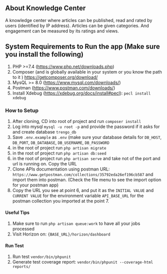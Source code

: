 ## About Knowledge Center
A knowledge center where articles can be published, read and
rated by users (identified by IP address). Articles can be given categories. And engagement
can be measured by its ratings and views.

## System Requirements to Run the app (Make sure you install the following)
1. PHP >=7.4 (https://www.php.net/downloads.php)
2. Composer (and is globally available in your system or you know the path to it ) https://getcomposer.org/download/
3. MysQL >= 8.0 (https://www.mysql.com/downloads/)
4. Postman (https://www.postman.com/downloads/)
4. Install Xdebug (https://xdebug.org/docs/install#pecl): `pecl install xdebug`

### How to Setup

1. After cloning, CD into root of project and run `composer install`
2. Log into mysql `mysql -u root -p` and provide the password if it asks for and create database `trengo_db`
3. Save `.env.example` as `.env` (make sure your database details for `DB_HOST`, `DB_PORT`, `DB_DATABASE`, `DB_USERNAME`, `DB_PASSWORD`
4. in the root of project run `php artisan migrate`
5. in the root of project run `php artisan db:seed`
6. in the root of project run `php artisan serve` and take not of the port and url is running on. Copy the URL
7. Clone APIs documentation using postman URL: `https://www.getpostman.com/collections/35792eda26ef196cb587` and import them into postman. (Check the file menu to see the import option for your postman app)
8. Copy the URL you see at point 6, and put it as the `INITIAL VALUE` and `CURRENT VALUE` for the environment variable `API_BASE_URL` for the postman collection you imported at the point 7.


#### Useful Tips
1. Make sure to run `php artisan queue:work` to have all your jobs processed
2. Visit Horizon on: `{BASE_URL}/horizon/dashboard`

#### Run Test
1. Run test `vendor/bin/phpunit`
2. Generate test coverage report: `vendor/bin/phpunit --coverage-html reports/`
